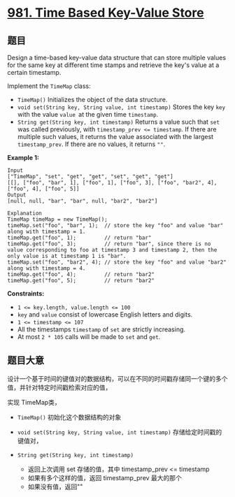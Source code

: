 # [981. Time Based Key-Value Store](https://leetcode.com/problems/time-based-key-value-store/)

## 题目

Design a time-based key-value data structure that can store multiple values for the same key at different time stamps and retrieve the key's value at a certain timestamp.

Implement the `TimeMap` class:

- `TimeMap()` Initializes the object of the data structure.
- `void set(String key, String value, int timestamp)` Stores the key `key` with the value `value `at the given time `timestamp`.
- `String get(String key, int timestamp)` Returns a value such that `set` was called previously, with `timestamp_prev <= timestamp`. If there are multiple such values, it returns the value associated with the largest `timestamp_prev`. If there are no values, it returns `""`.

 

**Example 1:**

```
Input
["TimeMap", "set", "get", "get", "set", "get", "get"]
[[], ["foo", "bar", 1], ["foo", 1], ["foo", 3], ["foo", "bar2", 4], ["foo", 4], ["foo", 5]]
Output
[null, null, "bar", "bar", null, "bar2", "bar2"]

Explanation
TimeMap timeMap = new TimeMap();
timeMap.set("foo", "bar", 1);  // store the key "foo" and value "bar" along with timestamp = 1.
timeMap.get("foo", 1);         // return "bar"
timeMap.get("foo", 3);         // return "bar", since there is no value corresponding to foo at timestamp 3 and timestamp 2, then the only value is at timestamp 1 is "bar".
timeMap.set("foo", "bar2", 4); // store the key "foo" and value "bar2" along with timestamp = 4.
timeMap.get("foo", 4);         // return "bar2"
timeMap.get("foo", 5);         // return "bar2"
```

 

**Constraints:**

- `1 <= key.length, value.length <= 100`
- `key` and `value` consist of lowercase English letters and digits.
- `1 <= timestamp <= 107`
- All the timestamps `timestamp` of `set` are strictly increasing.
- At most `2 * 105` calls will be made to `set` and `get`.

## 题目大意

设计一个基于时间的键值对的数据结构，可以在不同的时间戳存储同一个键的多个值，并针对特定时间戳检索对应的值，

实现 TimeMap类，

* `TimeMap()` 初始化这个数据结构的对象
* `void set(String key, String value, int timestamp)` 存储给定时间戳的键值对，

* `String get(String key, int timestamp)` 
  * 返回上次调用 set 存储的值，其中 timestamp_prev <= timestamp
  * 如果有多个这样的值，返回 timestamp_prev 最大的那个
  * 如果没有值，返回""

